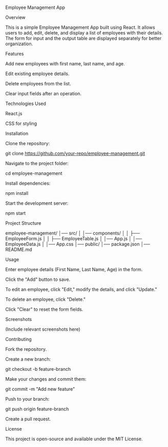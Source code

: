 Employee Management App

Overview

This is a simple Employee Management App built using React. It allows users to add, edit, delete, and display a list of employees with their details. The form for input and the output table are displayed separately for better organization.

Features

Add new employees with first name, last name, and age.

Edit existing employee details.

Delete employees from the list.

Clear input fields after an operation.

Technologies Used

React.js

CSS for styling

Installation

Clone the repository:

git clone https://github.com/your-repo/employee-management.git

Navigate to the project folder:

cd employee-management

Install dependencies:

npm install

Start the development server:

npm start

Project Structure

employee-management/
│── src/
│   │── components/
│   │   ├── EmployeeForm.js
│   │   ├── EmployeeTable.js
│   │── App.js
│   │── EmployeeData.js
│   │── App.css
│── public/
│── package.json
│── README.md

Usage

Enter employee details (First Name, Last Name, Age) in the form.

Click the "Add" button to save.

To edit an employee, click "Edit," modify the details, and click "Update."

To delete an employee, click "Delete."

Click "Clear" to reset the form fields.

Screenshots

(Include relevant screenshots here)

Contributing

Fork the repository.

Create a new branch:

git checkout -b feature-branch

Make your changes and commit them:

git commit -m "Add new feature"

Push to your branch:

git push origin feature-branch

Create a pull request.

License

This project is open-source and available under the MIT License.

